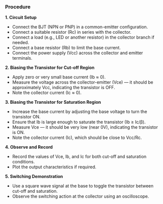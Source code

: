 ### Procedure 
<b>1. Circuit Setup</b>

<ul>
  <li>Connect the BJT (NPN or PNP) in a common-emitter configuration.</li>

<li>Connect a suitable resistor (Rc) in series with the collector.</li>

<li>Connect a load (e.g., LED or another resistor) in the collector branch if needed.</li>

<li>Connect a base resistor (Rb) to limit the base current.</li>

<li>Connect the power supply (Vcc) across the collector and emitter terminals.</li></ul>



<b>2. Biasing the Transistor for Cut-off Region</b>

<ul>
  <li>Apply zero or very small base current (Ib ≈ 0).</li>

<li>Measure the voltage across the collector-emitter (Vce) — it should be approximately Vcc, indicating the transistor is OFF.</li>

<li>Note the collector current (Ic ≈ 0).</li></ul>



<b>3. Biasing the Transistor for Saturation Region</b>

<ul>
  <li>Increase the base current by adjusting the base voltage to turn the transistor ON.</li>

<li>Ensure that Ib is large enough to saturate the transistor (Ib ≥ Ic/β).</li>

<li>Measure Vce — it should be very low (near 0V), indicating the transistor is ON.</li>

<li>Note the collector current (Ic), which should be close to Vcc/Rc.</li></ul>



<b>4. Observe and Record</b>
<ul>
<li>Record the values of Vce, Ib, and Ic for both cut-off and saturation conditions.</li>

<li>Plot the output characteristics if required.</li></ul>


<b>5. Switching Demonstration</b>
<ul>
<li>Use a square wave signal at the base to toggle the transistor between cut-off and saturation.</li>

<li>Observe the switching action at the collector using an oscilloscope.</li>
